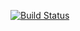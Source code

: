 [![Build Status](https://travis-ci.org/lau-jay/pyclear.github.io.svg?branch=dev)](https://travis-ci.org/lau-jay/pyclear.github.io)
